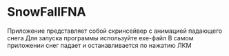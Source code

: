 # SnowFallFNA
Приложение представляет собой скринсейвер с анимацией падающего снега
Для запуска программы используйте exe-файл
В самом приложении снег падает и останавливается по нажатию ЛКМ
